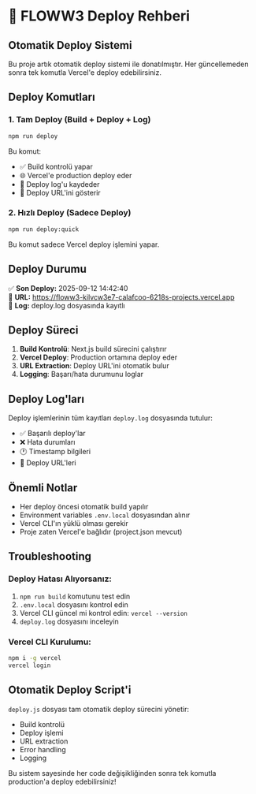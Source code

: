 # 🚀 FLOWW3 Deploy Rehberi

## Otomatik Deploy Sistemi

Bu proje artık otomatik deploy sistemi ile donatılmıştır. Her güncellemeden sonra tek komutla Vercel'e deploy edebilirsiniz.

## Deploy Komutları

### 1. Tam Deploy (Build + Deploy + Log)
```bash
npm run deploy
```
Bu komut:
- ✅ Build kontrolü yapar
- 🌐 Vercel'e production deploy eder
- 📝 Deploy log'u kaydeder
- 🔗 Deploy URL'ini gösterir

### 2. Hızlı Deploy (Sadece Deploy)
```bash
npm run deploy:quick
```
Bu komut sadece Vercel deploy işlemini yapar.

## Deploy Durumu

✅ **Son Deploy:** 2025-09-12 14:42:40  
🔗 **URL:** https://floww3-kilvcw3e7-calafcoo-6218s-projects.vercel.app  
📝 **Log:** deploy.log dosyasında kayıtlı

## Deploy Süreci

1. **Build Kontrolü**: Next.js build sürecini çalıştırır
2. **Vercel Deploy**: Production ortamına deploy eder
3. **URL Extraction**: Deploy URL'ini otomatik bulur
4. **Logging**: Başarı/hata durumunu loglar

## Deploy Log'ları

Deploy işlemlerinin tüm kayıtları `deploy.log` dosyasında tutulur:
- ✅ Başarılı deploy'lar
- ❌ Hata durumları
- 🕐 Timestamp bilgileri
- 🔗 Deploy URL'leri

## Önemli Notlar

- Her deploy öncesi otomatik build yapılır
- Environment variables `.env.local` dosyasından alınır
- Vercel CLI'ın yüklü olması gerekir
- Proje zaten Vercel'e bağlıdır (project.json mevcut)

## Troubleshooting

### Deploy Hatası Alıyorsanız:
1. `npm run build` komutunu test edin
2. `.env.local` dosyasını kontrol edin
3. Vercel CLI güncel mi kontrol edin: `vercel --version`
4. `deploy.log` dosyasını inceleyin

### Vercel CLI Kurulumu:
```bash
npm i -g vercel
vercel login
```

## Otomatik Deploy Script'i

`deploy.js` dosyası tam otomatik deploy sürecini yönetir:
- Build kontrolü
- Deploy işlemi
- URL extraction
- Error handling
- Logging

Bu sistem sayesinde her code değişikliğinden sonra tek komutla production'a deploy edebilirsiniz!
